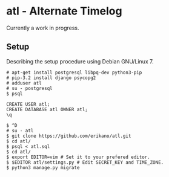 # atl - Alternate Timelog

Currently a work in progress.

## Setup

Describing the setup procedure using Debian GNU/Linux 7.

```
# apt-get install postgresql libpq-dev python3-pip
# pip-3.2 install django psycopg2
# adduser atl
# su - postgresql
$ psql
```

```
CREATE USER atl;
CREATE DATABASE atl OWNER atl;
\q
```

```
$ ^D
# su - atl
$ git clone https://github.com/erikano/atl.git
$ cd atl/
$ psql < atl.sql
$ cd atl/
$ export EDITOR=vim # Set it to your prefered editor.
$ $EDITOR atl/settings.py # Edit SECRET_KEY and TIME_ZONE.
$ python3 manage.py migrate
```

